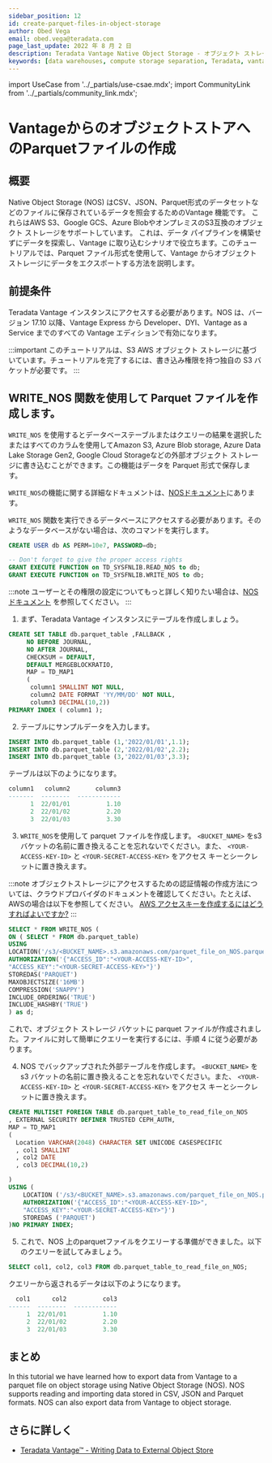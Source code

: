 ```yaml
---
sidebar_position: 12
id: create-parquet-files-in-object-storage
author: Obed Vega
email: obed.vega@teradata.com
page_last_update: 2022 年 8 月 2 日
description: Teradata Vantage Native Object Storage - オブジェクト ストレージへの読み取りと書き込み、Vantage およびオブジェクト ストレージ用の統合 SQL インターフェース。
keywords: [data warehouses, compute storage separation, Teradata, vantage, cloud data platform, object storage, business intelligence, enterprise analytics, parquet, Parquetファイルを作成する]
---
```


import UseCase from '../_partials/use-csae.mdx';
import CommunityLink from '../_partials/community_link.mdx';

# VantageからのオブジェクトストアへのParquetファイルの作成

## 概要
Native Object Storage (NOS) はCSV、JSON、Parquet形式のデータセットなどのファイルに保存されているデータを照会するためのVantage 機能です。
これらはAWS S3、Google GCS、Azure BlobやオンプレミスのS3互換のオブジェクト ストレージをサポートしています。
これは、データ パイプラインを構築せずにデータを探索し、Vantage に取り込むシナリオで役立ちます。このチュートリアルでは、Parquet ファイル形式を使用して、Vantage からオブジェクト ストレージにデータをエクスポートする方法を説明します。

## 前提条件

Teradata Vantage インスタンスにアクセスする必要があります。NOS は、バージョン 17.10 以降、Vantage Express から Developer、DYI、Vantage as a Service までのすべての Vantage エディションで有効になります。

:::important
このチュートリアルは、S3 AWS オブジェクト ストレージに基づいています。チュートリアルを完了するには、書き込み権限を持つ独自の S3 バケットが必要です。
:::

<UseCase />

## WRITE_NOS 関数を使用して Parquet ファイルを作成します。

`WRITE_NOS` を使用するとデータベーステーブルまたはクエリーの結果を選択したまたはすべてのカラムを使用してAmazon S3, Azure Blob storage, Azure Data Lake Storage Gen2, Google Cloud Storageなどの外部オブジェクト ストレージに書き込むことができます。この機能はデータを Parquet 形式で保存します。

`WRITE_NOS`の機能に関する詳細なドキュメントは、[NOSドキュメント](https://docs.teradata.com/r/Teradata-VantageTM-Native-Object-Store-Getting-Started-Guide/June-2022/Writing-Data-to-External-Object-Store)にあります。

 `WRITE_NOS` 関数を実行できるデータベースにアクセスする必要があります。そのようなデータベースがない場合は、次のコマンドを実行します。

``` sql
CREATE USER db AS PERM=10e7, PASSWORD=db;

-- Don't forget to give the proper access rights
GRANT EXECUTE FUNCTION on TD_SYSFNLIB.READ_NOS to db;
GRANT EXECUTE FUNCTION on TD_SYSFNLIB.WRITE_NOS to db;
```

:::note
ユーザーとその権限の設定についてもっと詳しく知りたい場合は、[NOSドキュメント](https://docs.teradata.com/r/Teradata-VantageTM-Native-Object-Store-Getting-Started-Guide/June-2022/Setting-Up-Access/Setting-Access-Privileges) を参照してください。
:::


1. まず、Teradata Vantage インスタンスにテーブルを作成しましょう。

```sql
CREATE SET TABLE db.parquet_table ,FALLBACK ,
     NO BEFORE JOURNAL,
     NO AFTER JOURNAL,
     CHECKSUM = DEFAULT,
     DEFAULT MERGEBLOCKRATIO,
     MAP = TD_MAP1
     (
      column1 SMALLINT NOT NULL,
      column2 DATE FORMAT 'YY/MM/DD' NOT NULL,
      column3 DECIMAL(10,2))
PRIMARY INDEX ( column1 );
```

2. テーブルにサンプルデータを入力します。
```sql
INSERT INTO db.parquet_table (1,'2022/01/01',1.1);
INSERT INTO db.parquet_table (2,'2022/01/02',2.2);
INSERT INTO db.parquet_table (3,'2022/01/03',3.3);
```

テーブルは以下のようになります。

```sql
column1   column2       column3
-------  --------  ------------
      1  22/01/01          1.10
      2  22/01/02          2.20
      3  22/01/03          3.30
```

3.  `WRITE_NOS`を使用して parquet ファイルを作成します。 `<BUCKET_NAME>` をs3 バケットの名前に置き換えることを忘れないでください。また、 `<YOUR-ACCESS-KEY-ID>` と `<YOUR-SECRET-ACCESS-KEY>` をアクセス キーとシークレットに置き換えます。

:::note
オブジェクトストレージにアクセスするための認証情報の作成方法については、クラウドプロバイダのドキュメントを確認してください。たとえば、AWSの場合は以下を参照してください。 [AWS アクセスキーを作成するにはどうすればよいですか?](https://aws.amazon.com/premiumsupport/knowledge-center/create-access-key/)
:::

```sql
SELECT * FROM WRITE_NOS (
ON ( SELECT * FROM db.parquet_table)
USING
LOCATION('/s3/<BUCKET_NAME>.s3.amazonaws.com/parquet_file_on_NOS.parquet')
AUTHORIZATION('{"ACCESS_ID":"<YOUR-ACCESS-KEY-ID>",
"ACCESS_KEY":"<YOUR-SECRET-ACCESS-KEY>"}')
STOREDAS('PARQUET')
MAXOBJECTSIZE('16MB')
COMPRESSION('SNAPPY')
INCLUDE_ORDERING('TRUE')
INCLUDE_HASHBY('TRUE')
) as d;
```

これで、オブジェクト ストレージ バケットに parquet ファイルが作成されました。ファイルに対して簡単にクエリーを実行するには、手順 4 に従う必要があります。

4. NOS でバックアップされた外部テーブルを作成します。 `<BUCKET_NAME>` をs3 バケットの名前に置き換えることを忘れないでください。また、 `<YOUR-ACCESS-KEY-ID>` と `<YOUR-SECRET-ACCESS-KEY>` をアクセス キーとシークレットに置き換えます。
```sql
CREATE MULTISET FOREIGN TABLE db.parquet_table_to_read_file_on_NOS
, EXTERNAL SECURITY DEFINER TRUSTED CEPH_AUTH,
MAP = TD_MAP1
(
  Location VARCHAR(2048) CHARACTER SET UNICODE CASESPECIFIC
  , col1 SMALLINT
  , col2 DATE
  , col3 DECIMAL(10,2)

)
USING (
    LOCATION ('/s3/<BUCKET_NAME>.s3.amazonaws.com/parquet_file_on_NOS.parquet')
    AUTHORIZATION('{"ACCESS_ID":"<YOUR-ACCESS-KEY-ID>",
    "ACCESS_KEY":"<YOUR-SECRET-ACCESS-KEY>"}')
    STOREDAS ('PARQUET')
)NO PRIMARY INDEX;
```

5. これで、NOS 上のparquetファイルをクエリーする準備ができました。以下のクエリーを試してみましょう。
```sql
SELECT col1, col2, col3 FROM db.parquet_table_to_read_file_on_NOS;
```

クエリーから返されるデータは以下のようになります。

```sql
  col1      col2          col3
------  --------  ------------
     1  22/01/01          1.10
     2  22/01/02          2.20
     3  22/01/03          3.30
```

## まとめ

In this tutorial we have learned how to export data from Vantage to a parquet file on object storage using Native Object Storage (NOS). NOS supports reading and importing data stored in CSV, JSON and Parquet formats. NOS can also export data from Vantage to object storage.

## さらに詳しく
* [Teradata Vantage™ - Writing Data to External Object Store](https://docs.teradata.com/r/Teradata-VantageTM-Native-Object-Store-Getting-Started-Guide/June-2022/Writing-Data-to-External-Object-Store)

<CommunityLink />